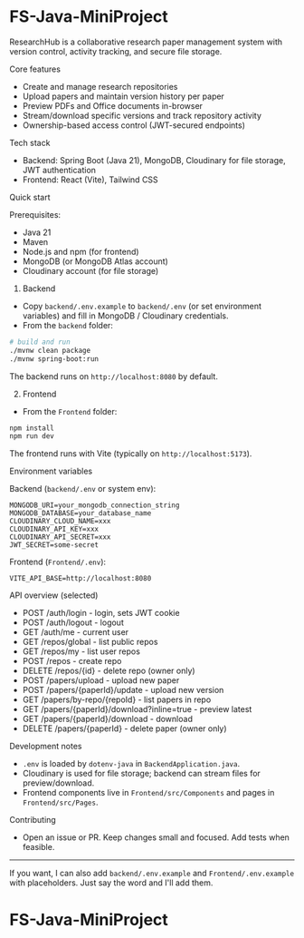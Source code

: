 # FS-Java-MiniProject

ResearchHub is a collaborative research paper management system with version control, activity tracking, and secure file storage.

Core features
- Create and manage research repositories
- Upload papers and maintain version history per paper
- Preview PDFs and Office documents in-browser
- Stream/download specific versions and track repository activity
- Ownership-based access control (JWT-secured endpoints)

Tech stack
- Backend: Spring Boot (Java 21), MongoDB, Cloudinary for file storage, JWT authentication
- Frontend: React (Vite), Tailwind CSS

Quick start

Prerequisites:
- Java 21
- Maven
- Node.js and npm (for frontend)
- MongoDB (or MongoDB Atlas account)
- Cloudinary account (for file storage)

1) Backend

- Copy `backend/.env.example` to `backend/.env` (or set environment variables) and fill in MongoDB / Cloudinary credentials.
- From the `backend` folder:

```bash
# build and run
./mvnw clean package
./mvnw spring-boot:run
```

The backend runs on `http://localhost:8080` by default.

2) Frontend

- From the `Frontend` folder:

```bash
npm install
npm run dev
```

The frontend runs with Vite (typically on `http://localhost:5173`).

Environment variables

Backend (`backend/.env` or system env):
```
MONGODB_URI=your_mongodb_connection_string
MONGODB_DATABASE=your_database_name
CLOUDINARY_CLOUD_NAME=xxx
CLOUDINARY_API_KEY=xxx
CLOUDINARY_API_SECRET=xxx
JWT_SECRET=some-secret
```

Frontend (`Frontend/.env`):
```
VITE_API_BASE=http://localhost:8080
```

API overview (selected)
- POST /auth/login - login, sets JWT cookie
- POST /auth/logout - logout
- GET /auth/me - current user
- GET /repos/global - list public repos
- GET /repos/my - list user repos
- POST /repos - create repo
- DELETE /repos/{id} - delete repo (owner only)
- POST /papers/upload - upload new paper
- POST /papers/{paperId}/update - upload new version
- GET /papers/by-repo/{repoId} - list papers in repo
- GET /papers/{paperId}/download?inline=true - preview latest
- GET /papers/{paperId}/download - download
- DELETE /papers/{paperId} - delete paper (owner only)

Development notes

- `.env` is loaded by `dotenv-java` in `BackendApplication.java`.
- Cloudinary is used for file storage; backend can stream files for preview/download.
- Frontend components live in `Frontend/src/Components` and pages in `Frontend/src/Pages`.

Contributing

- Open an issue or PR. Keep changes small and focused. Add tests when feasible.

---

If you want, I can also add `backend/.env.example` and `Frontend/.env.example` with placeholders. Just say the word and I'll add them.
# FS-Java-MiniProject